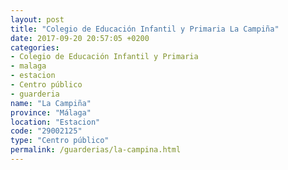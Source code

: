 ```yaml
---
layout: post
title: "Colegio de Educación Infantil y Primaria La Campiña"
date: 2017-09-20 20:57:05 +0200
categories:
- Colegio de Educación Infantil y Primaria
- malaga
- estacion
- Centro público
- guarderia
name: "La Campiña"
province: "Málaga"
location: "Estacion"
code: "29002125"
type: "Centro público"
permalink: /guarderias/la-campina.html
---
```


